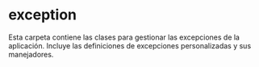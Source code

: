 # exception

Esta carpeta contiene las clases para gestionar las excepciones de la aplicación.
Incluye las definiciones de excepciones personalizadas y sus manejadores.